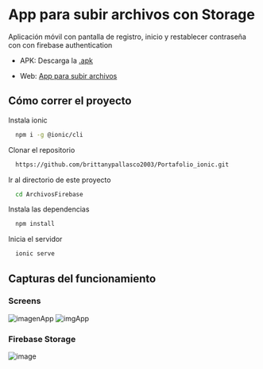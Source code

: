 # App para subir archivos con Storage

Aplicación móvil con pantalla de registro, inicio y restablecer contraseña con con firebase authentication
 
- APK: Descarga la [.apk](src/assets/app-debug.apk)

- Web: [App para subir archivos](https://a-fa60d.web.app/home)


## Cómo correr el proyecto

Instala ionic

```bash
  npm i -g @ionic/cli 
```


Clonar el repositorio

```bash
  https://github.com/brittanypallasco2003/Portafolio_ionic.git
```

Ir al directorio de este proyecto

```bash
  cd ArchivosFirebase
```

Instala las dependencias

```bash
  npm install
```

Inicia el servidor

```bash
  ionic serve
```

## Capturas del funcionamiento

### Screens
![imagenApp](https://github.com/brittanypallasco2003/Portafolio_ionic/assets/117743650/c1e51324-4175-4e3c-b54f-161933fb80bf)
![imgApp](https://github.com/brittanypallasco2003/Portafolio_ionic/assets/117743650/10b6639b-4ffc-4d3b-9bd2-2361cfa14c52)


### Firebase Storage
![image](https://github.com/brittanypallasco2003/Portafolio_ionic/assets/117743650/c30a7897-2aca-4d86-9659-646afae92003)




